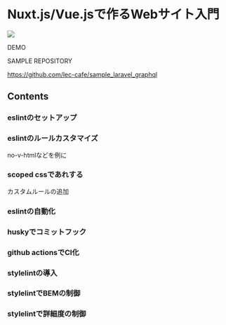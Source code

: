 # Nuxt.js/Vue.jsで作るWebサイト入門

![](/images/leccafe.png)

DEMO


SAMPLE REPOSITORY

https://github.com/lec-cafe/sample_laravel_graphql


## Contents

### eslintのセットアップ

### eslintのルールカスタマイズ

no-v-htmlなどを例に

### scoped cssであれする

カスタムルールの追加

### eslintの自動化

### huskyでコミットフック

### github actionsでCI化

### stylelintの導入

### stylelintでBEMの制御

### stylelintで詳細度の制御



